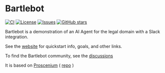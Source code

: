 # Bartlebot

[![CI](https://github.com/The-AI-Alliance/bartlebot/actions/workflows/pytest.yml/badge.svg)](https://github.com/The-AI-Alliance/bartlebot/actions/workflows/pytest.yml)
[![License](https://img.shields.io/github/license/The-AI-Alliance/bartlebot)](https://github.com/The-AI-Alliance/bartlebot/tree/main?tab=Apache-2.0-1-ov-file#readme)
[![Issues](https://img.shields.io/github/issues/The-AI-Alliance/bartlebot)](https://github.com/The-AI-Alliance/bartlebot/issues)
[![GitHub stars](https://img.shields.io/github/stars/The-AI-Alliance/bartlebot?style=social)](https://github.com/The-AI-Alliance/bartlebot/stargazers)

Bartlebot is a demonstration of an AI Agent for the legal domain with a Slack integration.

See the [website](https://the-ai-alliance.github.io/bartlebot/) for quickstart info, goals, and other links.

To find the Bartlebot community, see the [discussions](https://github.com/The-AI-Alliance/bartlebot/discussions)

It is based on [Proscenium](https://the-ai-alliance.github.io/proscenium/) ( [repo](https://github.com/The-AI-Alliance/proscenium) )
